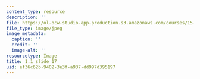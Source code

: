 ```yaml
---
content_type: resource
description: ''
file: https://ol-ocw-studio-app-production.s3.amazonaws.com/courses/15-s21-nuts-and-bolts-of-business-plans-january-iap-2014/ef36c62b94023e3fa937dd997d395197_Slide17.JPG
file_type: image/jpeg
image_metadata:
  caption: ''
  credit: ''
  image-alt: ''
resourcetype: Image
title: 1.1 slide 17
uid: ef36c62b-9402-3e3f-a937-dd997d395197
---
```

